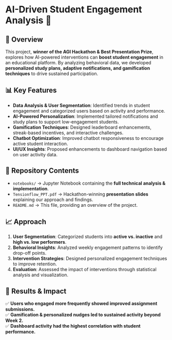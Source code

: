 # AI-Driven Student Engagement Analysis 🚀  

## 📌 Overview  
This project, **winner of the AGI Hackathon & Best Presentation Prize**, explores how AI-powered interventions can **boost student engagement** in an educational platform. By analyzing behavioral data, we developed **personalized study plans, adaptive notifications, and gamification techniques** to drive sustained participation.  

## 📊 Key Features  
- **Data Analysis & User Segmentation**: Identified trends in student engagement and categorized users based on activity and performance.  
- **AI-Powered Personalization**: Implemented tailored notifications and study plans to support low-engagement students.  
- **Gamification Techniques**: Designed leaderboard enhancements, streak-based incentives, and interactive challenges.  
- **Chatbot Optimization**: Improved chatbot responsiveness to encourage active student interaction.  
- **UI/UX Insights**: Proposed enhancements to dashboard navigation based on user activity data.  

## 📂 Repository Contents  
- `notebooks/` → Jupyter Notebook containing the **full technical analysis & implementation**.  
- `Tensionflow_PPT.pdf` → Hackathon-winning **presentation slides** explaining our approach and findings.    
- `README.md` → This file, providing an overview of the project.  

## 📈 Approach  
1. **User Segmentation**: Categorized students into **active vs. inactive** and **high vs. low performers**.  
2. **Behavioral Insights**: Analyzed weekly engagement patterns to identify drop-off points.  
3. **Intervention Strategies**: Designed personalized engagement techniques to improve retention.  
4. **Evaluation**: Assessed the impact of interventions through statistical analysis and visualization.  

## 📌 Results & Impact  
✅ **Users who engaged more frequently showed improved assignment submissions.**  
✅ **Gamification & personalized nudges led to sustained activity beyond Week 2.**  
✅ **Dashboard activity had the highest correlation with student performance.**  

